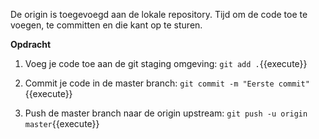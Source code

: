 De origin is toegevoegd aan de lokale repository. Tijd om de code toe te voegen, te committen en die kant op te sturen.

**Opdracht**

1) Voeg je code toe aan de git staging omgeving: ```git add .```{{execute}}

2) Commit je code in de master branch: ```git commit -m "Eerste commit"```{{execute}}

3) Push de master branch naar de origin upstream: ```git push -u origin master```{{execute}}
